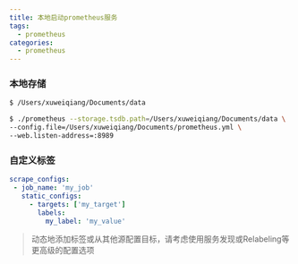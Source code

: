 ```yaml
---
title: 本地启动prometheus服务
tags:
  - prometheus
categories:
  - prometheus
---
```


### 本地存储

``` bash
$ /Users/xuweiqiang/Documents/data
```

``` bash
$ ./prometheus --storage.tsdb.path=/Users/xuweiqiang/Documents/data \
--config.file=/Users/xuweiqiang/Documents/prometheus.yml \
--web.listen-address=:8989
```

### 自定义标签

``` yml
scrape_configs:
 - job_name: 'my_job'
   static_configs:
     - targets: ['my_target']
       labels:
         my_label: 'my_value'
```

> 动态地添加标签或从其他源配置目标，请考虑使用服务发现或Relabeling等更高级的配置选项

